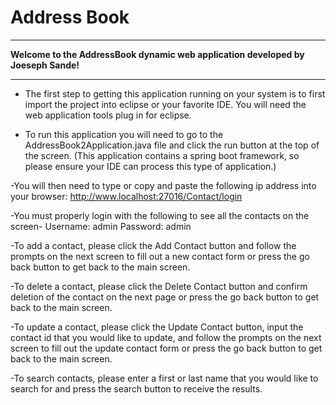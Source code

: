 # Address Book

<hr>

**Welcome to the AddressBook dynamic web application developed by Joeseph Sande!**

<hr>

- The first step to getting this application running on your system is to first import the project
into eclipse or your favorite IDE. You will need the web application tools plug in for eclipse.

- To run this application you will need to go to the AddressBook2Application.java file and 
click the run button at the top of the screen. (This application contains a spring boot framework,
so please ensure your IDE can process this type of application.)

-You will then need to type or copy and paste the following ip address into your browser: http://www.localhost:27016/Contact/login

-You must properly login with the following to see all the 
contacts on the screen- Username: admin  Password: admin  

-To add a contact, please click the Add Contact button and follow the 
prompts on the next screen to fill out a new contact form or press the go back button to 
get back to the main screen.

-To delete a contact, please click the Delete Contact button and confirm 
deletion of the contact on the next page or press the go back button to get back to the main screen.

-To update a contact, please click the Update Contact button, input the contact id that you would 
like to update, and follow the prompts on the next screen to fill out the update contact form or 
press the go back button to get back to the main screen.

-To search contacts, please enter a first or last name that you would like to search for and press
the search button to receive the results.  
